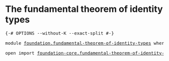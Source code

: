 # The fundamental theorem of identity types

<pre class="Agda"><a id="54" class="Symbol">{-#</a> <a id="58" class="Keyword">OPTIONS</a> <a id="66" class="Pragma">--without-K</a> <a id="78" class="Pragma">--exact-split</a> <a id="92" class="Symbol">#-}</a>

<a id="97" class="Keyword">module</a> <a id="104" href="foundation.fundamental-theorem-of-identity-types.html" class="Module">foundation.fundamental-theorem-of-identity-types</a> <a id="153" class="Keyword">where</a>

<a id="160" class="Keyword">open</a> <a id="165" class="Keyword">import</a> <a id="172" href="foundation-core.fundamental-theorem-of-identity-types.html" class="Module">foundation-core.fundamental-theorem-of-identity-types</a> <a id="226" class="Keyword">public</a>
</pre>
